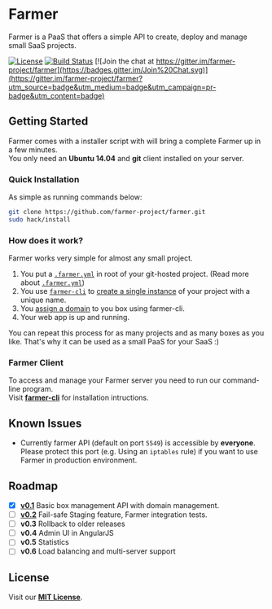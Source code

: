 # Farmer
Farmer is a PaaS that offers a simple API to create, deploy and manage small SaaS projects.   

[![License](https://img.shields.io/badge/license-MIT-blue.svg)](https://github.com/farmer-project/farmer)
[![Build Status](http://ci.ravaj.ir/buildStatus/icon?job=farmer-integration-tests&style=plastic)](http://ci.ravaj.ir/job/farmer-integration-tests)
[![Join the chat at https://gitter.im/farmer-project/farmer](https://badges.gitter.im/Join%20Chat.svg)](https://gitter.im/farmer-project/farmer?utm_source=badge&utm_medium=badge&utm_campaign=pr-badge&utm_content=badge)

## Getting Started
Farmer comes with a installer script with will bring a complete Farmer up in a few minutes.  
You only need an **Ubuntu 14.04** and **git** client installed on your server.

### Quick Installation
As simple as running commands below:
```sh
git clone https://github.com/farmer-project/farmer.git
sudo hack/install
```

### How does it work?
Farmer works very simple for almost any small project.

1. You put a [`.farmer.yml`](docs/farmer.yml.md) in root of your git-hosted project. (Read more about [`.farmer.yml`](docs/farmer.yml.md))
2. You use [`farmer-cli`](https://github.com/farmer-project/farmer-cli) to [create a single instance](https://github.com/farmer-project/farmer-cli#create-a-box) of your project with a unique name.
3. You [assign a domain](https://github.com/farmer-project/farmer-cli#assign-a-domain-to-a-box) to you box using farmer-cli.
4. Your web app is up and running.

You can repeat this process for as many projects and as many boxes as you like. That's why it can be used as a small PaaS for your SaaS :)

### Farmer Client
To access and manage your Farmer server you need to run our command-line program.  
Visit [**farmer-cli**](https://github.com/farmer-project/farmer-cli) for installation intructions.

## Known Issues
* Currently farmer API (default on port `5549`) is accessible by **everyone**. Please protect this port (e.g. Using an `iptables` rule) if you want to use Farmer in production environment.

## Roadmap

- [X] [**v0.1**](https://github.com/farmer-project/farmer/issues/16) Basic box management API with domain management.
- [ ] [**v0.2**](https://github.com/farmer-project/farmer/issues/17) Fail-safe Staging feature, Farmer integration tests.
- [ ] **v0.3** Rollback to older releases
- [ ] **v0.4** Admin UI in AngularJS
- [ ] **v0.5** Statistics
- [ ] **v0.6** Load balancing and multi-server support

## License
Visit our **[MIT License](LICENSE)**.
